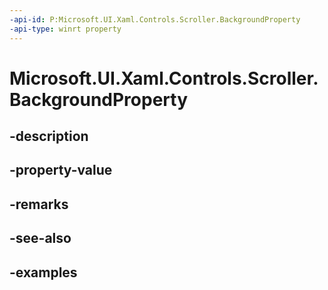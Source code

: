 ```yaml
---
-api-id: P:Microsoft.UI.Xaml.Controls.Scroller.BackgroundProperty
-api-type: winrt property
---
```


<!-- Property syntax.
public DependencyProperty BackgroundProperty { get; }
-->

# Microsoft.UI.Xaml.Controls.Scroller.BackgroundProperty

## -description

## -property-value

## -remarks

## -see-also

## -examples

